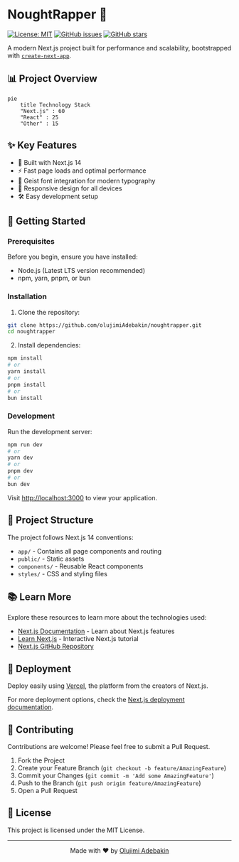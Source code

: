 # NoughtRapper 🚀

[![License: MIT](https://img.shields.io/badge/License-MIT-yellow.svg)](https://opensource.org/licenses/MIT)
[![GitHub issues](https://img.shields.io/github/issues/olujimiAdebakin/noughtrapper)](https://github.com/olujimiAdebakin/noughtrapper/issues)
[![GitHub stars](https://img.shields.io/github/stars/olujimiAdebakin/noughtrapper)](https://github.com/olujimiAdebakin/noughtrapper/stargazers)

A modern Next.js project built for performance and scalability, bootstrapped with [`create-next-app`](https://github.com/vercel/next.js/tree/canary/packages/create-next-app).

## 📊 Project Overview

```mermaid
pie
    title Technology Stack
    "Next.js" : 60
    "React" : 25
    "Other" : 15
```

## ✨ Key Features

- 🎯 Built with Next.js 14
- ⚡️ Fast page loads and optimal performance
- 🎨 Geist font integration for modern typography
- 📱 Responsive design for all devices
- 🛠️ Easy development setup

## 🚀 Getting Started

### Prerequisites

Before you begin, ensure you have installed:
- Node.js (Latest LTS version recommended)
- npm, yarn, pnpm, or bun

### Installation

1. Clone the repository:
```bash
git clone https://github.com/olujimiAdebakin/noughtrapper.git
cd noughtrapper
```

2. Install dependencies:
```bash
npm install
# or
yarn install
# or
pnpm install
# or
bun install
```

### Development

Run the development server:
```bash
npm run dev
# or
yarn dev
# or
pnpm dev
# or
bun dev
```

Visit [http://localhost:3000](http://localhost:3000) to view your application.

## 🔧 Project Structure

The project follows Next.js 14 conventions:
- `app/` - Contains all page components and routing
- `public/` - Static assets
- `components/` - Reusable React components
- `styles/` - CSS and styling files

## 📚 Learn More

Explore these resources to learn more about the technologies used:

- [Next.js Documentation](https://nextjs.org/docs) - Learn about Next.js features
- [Learn Next.js](https://nextjs.org/learn) - Interactive Next.js tutorial
- [Next.js GitHub Repository](https://github.com/vercel/next.js)

## 🚀 Deployment

Deploy easily using [Vercel](https://vercel.com/new?utm_medium=default-template&filter=next.js&utm_source=create-next-app&utm_campaign=create-next-app-readme), the platform from the creators of Next.js.

For more deployment options, check the [Next.js deployment documentation](https://nextjs.org/docs/app/building-your-application/deploying).

## 🤝 Contributing

Contributions are welcome! Please feel free to submit a Pull Request.

1. Fork the Project
2. Create your Feature Branch (`git checkout -b feature/AmazingFeature`)
3. Commit your Changes (`git commit -m 'Add some AmazingFeature'`)
4. Push to the Branch (`git push origin feature/AmazingFeature`)
5. Open a Pull Request

## 📝 License

This project is licensed under the MIT License.

---

<div align="center">
Made with ❤️ by <a href="https://github.com/olujimiAdebakin">Olujimi Adebakin</a>
</div>